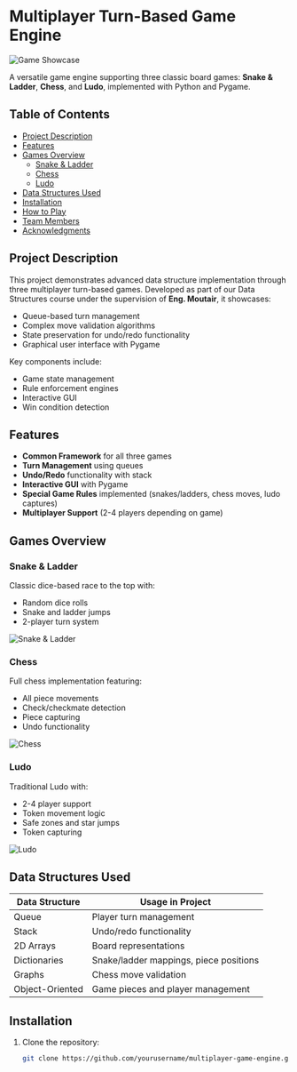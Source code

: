 # Multiplayer Turn-Based Game Engine

![Game Showcase](assets/showcase.gif)

A versatile game engine supporting three classic board games: **Snake & Ladder**, **Chess**, and **Ludo**, implemented with Python and Pygame.

## Table of Contents
- [Project Description](#project-description)
- [Features](#features)
- [Games Overview](#games-overview)
  - [Snake & Ladder](#snake--ladder)
  - [Chess](#chess)
  - [Ludo](#ludo)
- [Data Structures Used](#data-structures-used)
- [Installation](#installation)
- [How to Play](#how-to-play)
- [Team Members](#team-members)
- [Acknowledgments](#acknowledgments)

## Project Description
This project demonstrates advanced data structure implementation through three multiplayer turn-based games. Developed as part of our Data Structures course under the supervision of **Eng. Moutair**, it showcases:
- Queue-based turn management
- Complex move validation algorithms
- State preservation for undo/redo functionality
- Graphical user interface with Pygame

Key components include:
- Game state management
- Rule enforcement engines
- Interactive GUI
- Win condition detection

## Features
- **Common Framework** for all three games
- **Turn Management** using queues
- **Undo/Redo** functionality with stack
- **Interactive GUI** with Pygame
- **Special Game Rules** implemented (snakes/ladders, chess moves, ludo captures)
- **Multiplayer Support** (2-4 players depending on game)

## Games Overview

### Snake & Ladder
Classic dice-based race to the top with:
- Random dice rolls
- Snake and ladder jumps
- 2-player turn system

![Snake & Ladder](assets/snake_screenshot.png)

### Chess
Full chess implementation featuring:
- All piece movements
- Check/checkmate detection
- Piece capturing
- Undo functionality

![Chess](assets/chess_screenshot.png)

### Ludo
Traditional Ludo with:
- 2-4 player support
- Token movement logic
- Safe zones and star jumps
- Token capturing

![Ludo](assets/ludo_screenshot.png)

## Data Structures Used
| Data Structure       | Usage in Project                          |
|----------------------|------------------------------------------|
| Queue                | Player turn management                   |
| Stack                | Undo/redo functionality                  |
| 2D Arrays            | Board representations                   |
| Dictionaries         | Snake/ladder mappings, piece positions  |
| Graphs               | Chess move validation                   |
| Object-Oriented      | Game pieces and player management       |

## Installation
1. Clone the repository:
   ```bash
   git clone https://github.com/yourusername/multiplayer-game-engine.git
